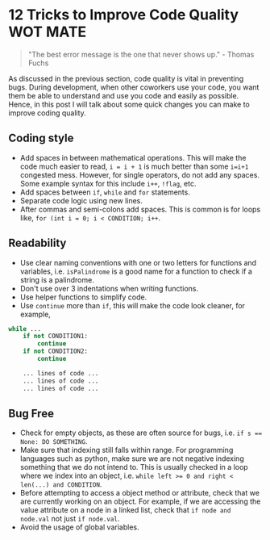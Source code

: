 # 12 Tricks to Improve Code Quality WOT MATE
> "The best error message is the one that never shows up." - Thomas Fuchs

As discussed in the previous section, code quality is vital in preventing bugs. During development, when other coworkers use your code, you want them be able to understand and use you code and easily as possible. Hence, in this post I will talk about some quick changes you can make to improve coding quality.

## Coding style
- Add spaces in between mathematical operations. This will make the code much easier to read, `i = i + 1` is much better than some `i=i+1` congested mess. However, for single operators, do not add any spaces. Some example syntax for this include `i++`, `!flag`, etc.
- Add spaces between `if`, `while` and `for` statements.
- Separate code logic using new lines.
- After commas and semi-colons add spaces. This is common is for loops like, `for (int i = 0; i < CONDITION; i++`.

## Readability
- Use clear naming conventions with one or two letters for functions and variables, i.e. `isPalindrome` is a good name for a function to check if a string is a palindrome.
- Don't use over 3 indentations when writing functions.
- Use helper functions to simplify code.
- Use `continue` more than `if`, this will make the code look cleaner, for example,
```py
while ...
    if not CONDITION1:
        continue
    if not CONDITION2:
        continue

    ... lines of code ...
    ... lines of code ...
    ... lines of code ...
```

## Bug Free
- Check for empty objects, as these are often source for bugs, i.e. `if s == None: DO SOMETHING`.
- Make sure that indexing still falls within range. For programming languages such as python, make sure we are not negative indexing something that we do not intend to. This is usually checked in a loop where we index into an object, i.e. `while left >= 0 and right < len(...) and CONDITION`.
- Before attempting to access a object method or attribute, check that we are currently working on an object. For example, if we are accessing the value attribute on a node in a linked list, check that `if node and node.val` not just `if node.val`.
- Avoid the usage of global variables.